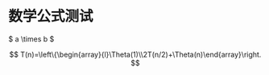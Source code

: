 
# 数学公式测试

$ a \times b $

$$ T(n)=\left\{\begin{array}{l}\Theta(1)\\2T(n/2)+\Theta(n)\end{array}\right. $$
